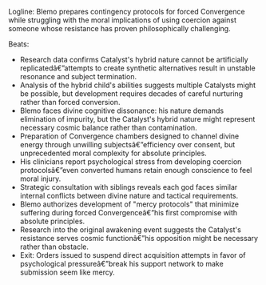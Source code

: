 ﻿---
series: 2
novella: 2
file: S2N2_CH08
type: chapter
pov: Blemo
setting: Purity research facility - convergence preparation
word_target_min: 1201
word_target_max: 2299
status: outline
---
Logline: Blemo prepares contingency protocols for forced Convergence while struggling with the moral implications of using coercion against someone whose resistance has proven philosophically challenging.

Beats:
- Research data confirms Catalyst's hybrid nature cannot be artificially replicatedâ€”attempts to create synthetic alternatives result in unstable resonance and subject termination.
- Analysis of the hybrid child's abilities suggests multiple Catalysts might be possible, but development requires decades of careful nurturing rather than forced conversion.
- Blemo faces divine cognitive dissonance: his nature demands elimination of impurity, but the Catalyst's hybrid nature might represent necessary cosmic balance rather than contamination.
- Preparation of Convergence chambers designed to channel divine energy through unwilling subjectsâ€”efficiency over consent, but unprecedented moral complexity for absolute principles.
- His clinicians report psychological stress from developing coercion protocolsâ€”even converted humans retain enough conscience to feel moral injury.
- Strategic consultation with siblings reveals each god faces similar internal conflicts between divine nature and tactical requirements.
- Blemo authorizes development of "mercy protocols" that minimize suffering during forced Convergenceâ€”his first compromise with absolute principles.
- Research into the original awakening event suggests the Catalyst's resistance serves cosmic functionâ€”his opposition might be necessary rather than obstacle.
- Exit: Orders issued to suspend direct acquisition attempts in favor of psychological pressureâ€”break his support network to make submission seem like mercy.